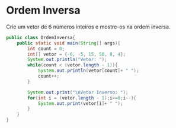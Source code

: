 <h1>Ordem Inversa</h1>



Crie um vetor de 6 números inteiros e mostre-os na ordem inversa.
		

```java
public class OrdemInversa{
	public static void main(String[] args){
		int count = 0;		
		int[] vetor = {-6, -5, 15, 50, 8, 4};	
		System.out.println("Vetor: ");
        while(count < (vetor.length - 1)){
            System.out.println(vetor[count]+ " ");
            count++;
        }

        System.out.print("\nVetor Inverso: ");
        for(int i = (vetor.length - 1);i>=0;i--){
            System.out.print(vetor[i]+ " ");
        }
    }
}
```
